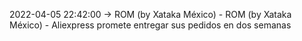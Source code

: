 2022-04-05 22:42:00 -> ROM (by Xataka México) - ROM (by Xataka México) - Aliexpress promete entregar sus pedidos en dos semanas
